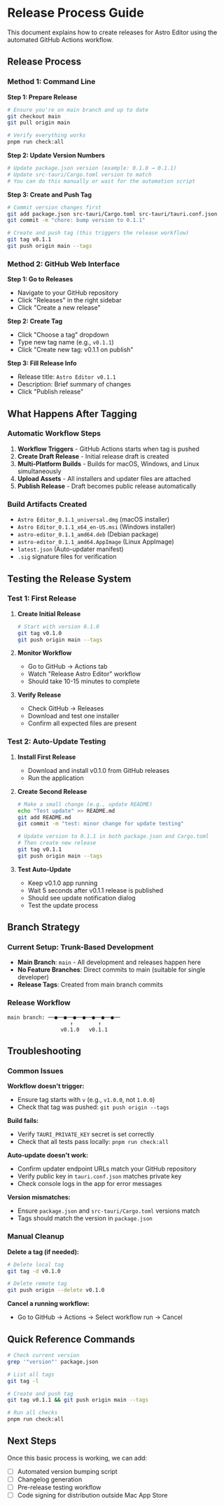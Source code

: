 # Release Process Guide

This document explains how to create releases for Astro Editor using the automated GitHub Actions workflow.

## Release Process

### Method 1: Command Line

**Step 1: Prepare Release**

```bash
# Ensure you're on main branch and up to date
git checkout main
git pull origin main

# Verify everything works
pnpm run check:all
```

**Step 2: Update Version Numbers**

```bash
# Update package.json version (example: 0.1.0 → 0.1.1)
# Update src-tauri/Cargo.toml version to match
# You can do this manually or wait for the automation script
```

**Step 3: Create and Push Tag**

```bash
# Commit version changes first
git add package.json src-tauri/Cargo.toml src-tauri/tauri.conf.json
git commit -m "chore: bump version to 0.1.1"

# Create and push tag (this triggers the release workflow)
git tag v0.1.1
git push origin main --tags
```

### Method 2: GitHub Web Interface

**Step 1: Go to Releases**

- Navigate to your GitHub repository
- Click "Releases" in the right sidebar
- Click "Create a new release"

**Step 2: Create Tag**

- Click "Choose a tag" dropdown
- Type new tag name (e.g., `v0.1.1`)
- Click "Create new tag: v0.1.1 on publish"

**Step 3: Fill Release Info**

- Release title: `Astro Editor v0.1.1`
- Description: Brief summary of changes
- Click "Publish release"

## What Happens After Tagging

### Automatic Workflow Steps

1. **Workflow Triggers** - GitHub Actions starts when tag is pushed
2. **Create Draft Release** - Initial release draft is created
3. **Multi-Platform Builds** - Builds for macOS, Windows, and Linux simultaneously
4. **Upload Assets** - All installers and updater files are attached
5. **Publish Release** - Draft becomes public release automatically

### Build Artifacts Created

- `Astro Editor_0.1.1_universal.dmg` (macOS installer)
- `Astro Editor_0.1.1_x64_en-US.msi` (Windows installer)
- `astro-editor_0.1.1_amd64.deb` (Debian package)
- `astro-editor_0.1.1_amd64.AppImage` (Linux AppImage)
- `latest.json` (Auto-updater manifest)
- `.sig` signature files for verification

## Testing the Release System

### Test 1: First Release

1. **Create Initial Release**

   ```bash
   # Start with version 0.1.0
   git tag v0.1.0
   git push origin main --tags
   ```

2. **Monitor Workflow**
   - Go to GitHub → Actions tab
   - Watch "Release Astro Editor" workflow
   - Should take 10-15 minutes to complete

3. **Verify Release**
   - Check GitHub → Releases
   - Download and test one installer
   - Confirm all expected files are present

### Test 2: Auto-Update Testing

1. **Install First Release**
   - Download and install v0.1.0 from GitHub releases
   - Run the application

2. **Create Second Release**

   ```bash
   # Make a small change (e.g., update README)
   echo "Test update" >> README.md
   git add README.md
   git commit -m "test: minor change for update testing"

   # Update version to 0.1.1 in both package.json and Cargo.toml
   # Then create new release
   git tag v0.1.1
   git push origin main --tags
   ```

3. **Test Auto-Update**
   - Keep v0.1.0 app running
   - Wait 5 seconds after v0.1.1 release is published
   - Should see update notification dialog
   - Test the update process

## Branch Strategy

### Current Setup: Trunk-Based Development

- **Main Branch**: `main` - All development and releases happen here
- **No Feature Branches**: Direct commits to main (suitable for single developer)
- **Release Tags**: Created from main branch commits

### Release Workflow

```
main branch: ──●──●──●──●──●──●──●──
                    ↑        ↑
                 v0.1.0   v0.1.1
```

## Troubleshooting

### Common Issues

**Workflow doesn't trigger:**

- Ensure tag starts with `v` (e.g., `v1.0.0`, not `1.0.0`)
- Check that tag was pushed: `git push origin --tags`

**Build fails:**

- Verify `TAURI_PRIVATE_KEY` secret is set correctly
- Check that all tests pass locally: `pnpm run check:all`

**Auto-update doesn't work:**

- Confirm updater endpoint URLs match your GitHub repository
- Verify public key in `tauri.conf.json` matches private key
- Check console logs in the app for error messages

**Version mismatches:**

- Ensure `package.json` and `src-tauri/Cargo.toml` versions match
- Tags should match the version in `package.json`

### Manual Cleanup

**Delete a tag (if needed):**

```bash
# Delete local tag
git tag -d v0.1.0

# Delete remote tag
git push origin --delete v0.1.0
```

**Cancel a running workflow:**

- Go to GitHub → Actions → Select workflow run → Cancel

## Quick Reference Commands

```bash
# Check current version
grep '"version"' package.json

# List all tags
git tag -l

# Create and push tag
git tag v0.1.1 && git push origin main --tags

# Run all checks
pnpm run check:all
```

## Next Steps

Once this basic process is working, we can add:

- [ ] Automated version bumping script
- [ ] Changelog generation
- [ ] Pre-release testing workflow
- [ ] Code signing for distribution outside Mac App Store
